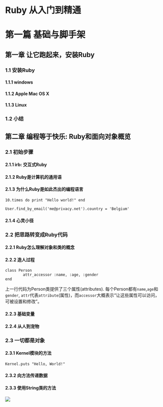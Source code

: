 # Ruby 从入门到精通

# 第一篇 基础与脚手架
## 第一章 让它跑起来，安装Ruby
### 1.1 安装Ruby
#### 1.1.1 windows
#### 1.1.2 Apple Mac OS X
#### 1.1.3 Linux
### 1.2 小结

## 第二章 编程等于快乐: Ruby和面向对象概览
### 2.1 初始步骤
#### 2.1.1 irb: 交互式Ruby
#### 2.1.2 Ruby是计算机的通用语
#### 2.1.3 为什么Ruby是如此杰出的编程语言

	10.times do print "Hello world!" end
	
	User.find_by_email('me@privacy.net').country = 'Belgium'

#### 2.1.4 心灵小径

### 2.2 把思路转变成Ruby代码

#### 2.2.1 Ruby怎么理解对象和类的概念
#### 2.2.2 造人过程

	class Person
	        attr_accessor :name, :age, :gender
	end

上一行代码为Person类提供了三个属性(attributes). 每个Person都有`name`,`age`和`gender`, `attr`代表`attribute`(属性)，而`accessor`大概表示“让这些属性可以访问，可被设置和修改”。

#### 2.2.3 基础变量

#### 2.2.4 从人到宠物

### 2.3 一切都是对象

#### 2.3.1 Kernel模块的方法

	Kernel.puts "Hello, World!"

#### 2.3.2 向方法传递数据

#### 2.3.3 使用String类的方法

![][image-1]


[image-1]:	images/2-1.jpg